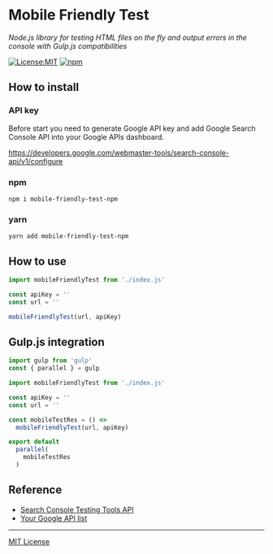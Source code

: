 # Mobile Friendly Test

_Node.js library for testing HTML files on the fly and output errors in the console with Gulp.js compatibilities_

[![License:MIT](https://img.shields.io/badge/License-MIT-blue.svg)](https://github.com/andreymatin/mobile-friendly-test/LICENSE)
[![npm](https://img.shields.io/npm/v/html-test.svg)](https://www.npmjs.com/package/html-test)

## How to install


### API key

Before start you need to generate Google API key and add Google Search Console API into your Google APIs dashboard.

https://developers.google.com/webmaster-tools/search-console-api/v1/configure


### npm

```shell
npm i mobile-friendly-test-npm
```

### yarn

```shell
yarn add mobile-friendly-test-npm
```

## How to use

```javascript
import mobileFriendlyTest from './index.js'

const apiKey = ''
const url = ''

mobileFriendlyTest(url, apiKey)
```

## Gulp.js integration

```javascript
import gulp from 'gulp'
const { parallel } = gulp

import mobileFriendlyTest from './index.js'

const apiKey = ''
const url = ''

const mobileTestRes = () =>
  mobileFriendlyTest(url, apiKey)

export default
  parallel(
    mobileTestRes
  )
```

## Reference

- [Search Console Testing Tools API](https://developers.google.com/webmaster-tools/search-console-api/reference/rest/v1/urlTestingTools.mobileFriendlyTest)
- [Your Google API list](https://console.cloud.google.com/apis/dashboard)

---
[MIT License](LICENSE)